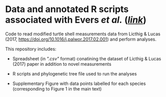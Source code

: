 # Data and annotated R scripts associated with Evers _et al._ ([_link_](https://doi.org/10.1016/j.palwor.2017.02.001))

Code to read modified turtle shell measurements data from Licthig & Lucas (2017, https://doi.org/10.1016/j.palwor.2017.02.001) and perform analyses.

This repository includes:

- Spreadsheet (in _".csv"_ format) conatining the dataset of Licthig & Lucas (2017) paper in addition to novel measurements

- R scripts and phylogenetic tree file used to run the analyses

- Supplementary Figure with data points labelled for each species (corresponding to Figure 1 in the main text)
